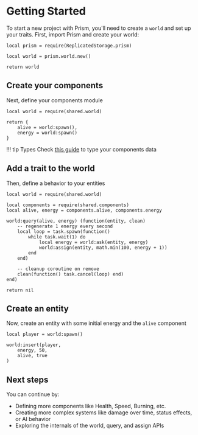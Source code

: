 # Getting Started

To start a new project with Prism, you'll need to create a `world` and set up your traits.
First, import Prism and create your world:
 
```luau title="shared/world.luau"
local prism = require(ReplicatedStorage.prism)

local world = prism.world.new()

return world
```

## Create your components

Next, define your components module

```luau title="shared/components.luau" linenums="1"
local world = require(shared.world)

return {
    alive = world:spawn(),
    energy = world:spawn()
}
```

!!! tip Types
     Check [this guide](../Guides/Strict-typing.md) to type your components data

## Add a trait to the world

Then, define a behavior to your entities

```luau title="systems/energy.luau"
local world = require(shared.world)

local components = require(shared.components)
local alive, energy = components.alive, components.energy

world:query(alive, energy) (function(entity, clean)
    -- regenerate 1 energy every second
    local loop = task.spawn(function()
        while task.wait(1) do
            local energy = world:ask(entity, energy)
            world:assign(entity, math.min(100, energy + 1))
        end
    end)
    
    -- cleanup coroutine on remove
    clean(function() task.cancel(loop) end)
end)

return nil
```

## Create an entity

Now, create an entity with some initial energy and the `alive` component

```luau
local player = world:spawn()

world:insert(player,
    energy, 50,
    alive, true
)
```

## Next steps

You can continue by:

- Defining more components like Health, Speed, Burning, etc.
- Creating more complex systems like damage over time, status effects, or AI behavior
- Exploring the internals of the world, query, and assign APIs